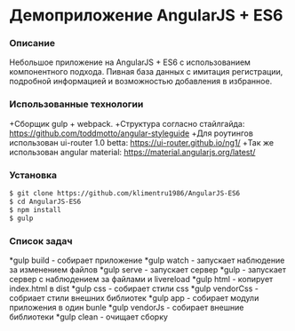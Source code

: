 # Демоприложение AngularJS + ES6

### Описание
Небольшое приложение на AngularJS + ES6 с использованием компонентного подхода.
Пивная база данных с имитация регистрации, подробной информацией и возможностью добавления в избранное.

### Использованные технологии
+Cборщик gulp + webpack.
+Структура согласно стайлгайда: https://github.com/toddmotto/angular-styleguide
+Для роутингов использован ui-router 1.0 betta: https://ui-router.github.io/ng1/
+Так же использован angular material: https://material.angularjs.org/latest/


### Установка
```sh
$ git clone https://github.com/klimentru1986/AngularJS-ES6
$ cd AngularJS-ES6
$ npm install
$ gulp
```

### Список задач

*gulp build - собирает приложение
*gulp watch - запускает наблюдение за изменением файлов
*gulp serve - запускает сервер
*gulp - запускает сервер с наблюдением за файлами и livereload
*gulp html - копирует index.html в dist
*gulp css - собирает стили css
*gulp vendorCss - собриает стили внешних библиотек
*gulp app - собирает модули приложения в один bunle
*gulp vendorJs - собирает внешние библиотеки
*gulp clean - очищает сборку

